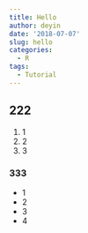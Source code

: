 ```yaml
---
title: Hello
author: deyin
date: '2018-07-07'
slug: hello
categories:
  - R
tags:
  - Tutorial
---
```


## 222 ###
1. 1
2. 2
3. 3

### 333 ###

- 1
- 2
- 3
- 4

